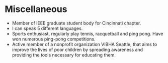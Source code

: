 # Miscellaneous

* Member of IEEE graduate student body for Cincinnati chapter.
* I can speak 5 different languages.
* Sports enthusiast, regularly play tennis, racquetball and ping pong. Have won numerous ping-pong competitions.
* Active member of a nonprofit organization VIBHA Seattle, that aims to improve the lives of poor children by spreading awareness and providing the tools necessary for educating them.